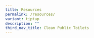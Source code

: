 ```yaml
---
title: Resources
permalink: /resources/
variant: tiptap
description: ""
third_nav_title: Clean Public Toilets
---
```

